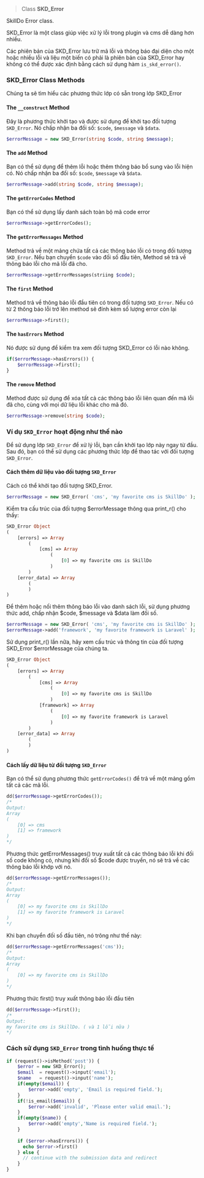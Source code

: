 > Class **SKD_Error**

SkillDo Error class.
>
SKD_Error là một class giúp việc xử lý lỗi trong plugin và cms dễ dàng hơn nhiều.
>
Các phiên bản của SKD_Error lưu trữ mã lỗi và thông báo đại diện cho một hoặc nhiều lỗi và liệu một biến có phải là phiên bản của SKD_Error hay không có thể được xác định bằng cách sử dụng hàm `is_skd_error()`.

### SKD_Error Class Methods
Chúng ta sẽ tìm hiểu các phương thức lớp có sẵn trong lớp SKD_Error

#### The `__construct` Method

Đây là phương thức khởi tạo và được sử dụng để khởi tạo đối tượng `SKD_Error`. Nó chấp nhận ba đối số: `$code`, `$message` và `$data`.

```php
$errorMessage = new SKD_Error(string $code, string $message);
```

#### The `add` Method

Bạn có thể sử dụng để thêm lỗi hoặc thêm thông báo bổ sung vào lỗi hiện có. Nó chấp nhận ba đối số: `$code`, `$message` và `$data`.

```php
$errorMessage->add(string $code, string $message);
```


#### The `getErrorCodes` Method

Bạn có thể sử dụng lấy danh sách toàn bộ mã code error

```php
$errorMessage->getErrorCodes();
```


#### The `getErrorMessages` Method

Method trả về một mảng chứa tất cả các thông báo lỗi có trong đối tượng `SKD_Error`. Nếu bạn chuyển `$code` vào đối số đầu tiên, Method sẽ trả về thông báo lỗi cho mã lỗi đã cho.

```php
$errorMessage->getErrorMessages(striing $code);
```

#### The `first` Method
Method trả về thông báo lỗi đầu tiên có trong đối tượng `SKD_Error`. Nếu có từ 2 thông báo lỗi trở lên method sẽ đính kèm số lượng error còn lại

```php
$errorMessage->first();
```

#### The `hasErrors` Method
Nó được sử dụng để kiểm tra xem đối tượng SKD_Error có lỗi nào không.

```php
if($errorMessage->hasErrors()) {
    $errorMessage->first();
}
```

#### The `remove` Method

Method được sử dụng để xóa tất cả các thông báo lỗi liên quan đến mã lỗi đã cho, cùng với mọi dữ liệu lỗi khác cho mã đó.

```php
$errorMessage->remove(string $code);
```


### Ví dụ `SKD_Error` hoạt động như thế nào
Để sử dụng lớp `SKD_Error` để xử lý lỗi, bạn cần khởi tạo lớp này ngay từ đầu. Sau đó, bạn có thể sử dụng các phương thức lớp để thao tác với đối tượng `SKD_Error`.

#### Cách thêm dữ liệu vào đối tượng `SKD_Error`
Cách có thể khởi tạo đối tượng SKD_Error.
```php
$errorMessage = new SKD_Error( 'cms', 'my favorite cms is SkillDo' );
```
Kiểm tra cấu trúc của đối tượng $errorMessage thông qua print_r() cho thấy:
```php
SKD_Error Object
(
    [errors] => Array
        (
            [cms] => Array
                (
                    [0] => my favorite cms is SkillDo
                )
        )
    [error_data] => Array
        (
        )
)
```

Để thêm hoặc nối thêm thông báo lỗi vào danh sách lỗi, sử dụng phương thức add, chấp nhận $code, $message và $data làm đối số.

```php
$errorMessage = new SKD_Error( 'cms', 'my favorite cms is SkillDo' );
$errorMessage->add('framework', 'my favorite framework is Laravel' );
```

Sử dụng print_r() lần nữa, hãy xem cấu trúc và thông tin của đối tượng SKD_Error $errorMessage của chúng ta.

```php
SKD_Error Object
(
    [errors] => Array
        (
            [cms] => Array
                (
                    [0] => my favorite cms is SkillDo
                )
            [framework] => Array
                (
                    [0] => my favorite framework is Laravel
                )
        )
    [error_data] => Array
        (
        )
)
```

#### Cách lấy dữ liệu từ đối tượng `SKD_Error`

Bạn có thể sử dụng phương thức `getErrorCodes()` để trả về một mảng gồm tất cả các mã lỗi.

```php
dd($errorMessage->getErrorCodes());
/* 
Output: 
Array 
( 
    [0] => cms 
    [1] => framework 
) 
*/
```

Phương thức getErrorMessages() truy xuất tất cả các thông báo lỗi khi đối số code không có, nhưng khi đối số $code được truyền, nó sẽ trả về các thông báo lỗi khớp với nó.

```php
dd($errorMessage->getErrorMessages());
/* 
Output: 
Array 
( 
    [0] => my favorite cms is SkillDo 
    [1] => my favorite framework is Laravel 
) 
*/
```
Khi bạn chuyển đối số đầu tiên, nó trông như thế này:

```php
dd($errorMessage->getErrorMessages('cms'));
/* 
Output: 
Array 
( 
    [0] => my favorite cms is SkillDo 
) 
*/
```

Phương thức first() truy xuất thông báo lỗi đầu tiên

```php
dd($errorMessage->first());
/* 
Output: 
my favorite cms is SkillDo. ( và 1 lỗi nữa )
*/
```

### Cách sử dụng `SKD_Error` trong tình huống thực tế

```php
if (request()->isMethod('post')) {
    $error = new SKD_Error();
    $email  = request()->input('email');
    $name   = request()->input('name');
    if(empty($email)) {
        $error->add('empty', 'Email is required field.');
    }
    if(!is_email($email)) {
        $error->add('invalid', 'Please enter valid email.');
    }
    if(empty($name)) {
        $error->add('empty','Name is required field.');
    }
    
    if ($error->hasErrors()) {
      echo $error->first()
    } else {
      // continue with the submission data and redirect 
    }
}
```
